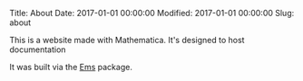 Title: About
Date: 2017-01-01 00:00:00
Modified: 2017-01-01 00:00:00
Slug: about

This is a website made with Mathematica. It's designed to host documentation

It was built via the  [Ems](https://github.com/b3m2a1/Ems) package.